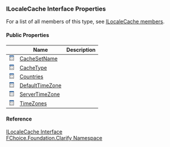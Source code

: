 ﻿### ILocaleCache Interface Properties

For a list of all members of this type, see [ILocaleCache members](fcSDK~FChoice.Foundation.Clarify.ILocaleCache_members.md).

#### Public Properties

|   | Name | Description |
| --- | --- | --- |
| ![ Property](dotnetimages/Property.png) | [CacheSetName](fcSDK~FChoice.Foundation.Clarify.ILocaleCache~CacheSetName.md) |   |
| ![ Property](dotnetimages/Property.png) | [CacheType](fcSDK~FChoice.Foundation.Clarify.ILocaleCache~CacheType.md) |   |
| ![ Property](dotnetimages/Property.png) | [Countries](fcSDK~FChoice.Foundation.Clarify.ILocaleCache~Countries.md) |   |
| ![ Property](dotnetimages/Property.png) | [DefaultTimeZone](fcSDK~FChoice.Foundation.Clarify.ILocaleCache~DefaultTimeZone.md) |   |
| ![ Property](dotnetimages/Property.png) | [ServerTimeZone](fcSDK~FChoice.Foundation.Clarify.ILocaleCache~ServerTimeZone.md) |   |
| ![ Property](dotnetimages/Property.png) | [TimeZones](fcSDK~FChoice.Foundation.Clarify.ILocaleCache~TimeZones.md) |   |





#### Reference

[ILocaleCache Interface](fcSDK~FChoice.Foundation.Clarify.ILocaleCache.md)  
[FChoice.Foundation.Clarify Namespace](fcSDK~FChoice.Foundation.Clarify_namespace.md)
